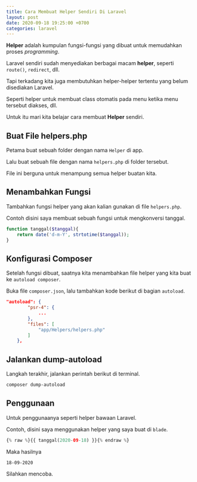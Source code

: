 ```yaml
---
title: Cara Membuat Helper Sendiri Di Laravel
layout: post
date: 2020-09-18 19:25:00 +0700
categories: laravel
---
```


**Helper** adalah kumpulan fungsi-fungsi yang dibuat untuk memudahkan proses *programming*.

Laravel sendiri sudah menyediakan berbagai macam **helper**, seperti `route()`, `redirect`, dll.

Tapi terkadang kita juga membutuhkan helper-helper tertentu yang belum disediakan Laravel.

Seperti helper untuk membuat class otomatis pada menu ketika menu tersebut diakses, dll.

Untuk itu mari kita belajar cara membuat **Helper** sendiri. 

## Buat File helpers.php

Petama buat sebuah folder dengan nama `Helper` di app.

Lalu buat sebuah file dengan nama `helpers.php` di folder tersebut.

File ini berguna untuk menampung semua helper buatan kita.

## Menambahkan Fungsi

Tambahkan fungsi helper yang akan kalian gunakan di file `helpers.php`.

Contoh disini saya membuat sebuah fungsi untuk mengkonversi tanggal.

```php
function tanggal($tanggal){
    return date('d-m-Y', strtotime($tanggal));
}
```

## Konfigurasi Composer

Setelah fungsi dibuat, saatnya kita menambahkan file helper yang kita buat ke `autoload composer`.

Buka file `composer.json`, lalu tambahkan kode berikut di bagian `autoload`.

```json
"autoload": {
        "psr-4": {
            ...
        },
        "files": [
            "app/Helpers/helpers.php"
        ]
    },
```

## Jalankan dump-autoload

Langkah terakhir, jalankan perintah berikut di terminal.

```bash
composer dump-autoload
```

## Penggunaan

Untuk penggunaanya seperti helper bawaan Laravel.

Contoh, disini saya menggunakan helper yang saya buat di `blade`.

```php
{% raw %}{{ tanggal(2020-09-18) }}{% endraw %}
```

Maka hasilnya

```
18-09-2020
```

Silahkan mencoba. 